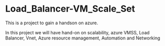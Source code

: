 # Load_Balancer-VM_Scale_Set

This is a project to gain a handson on azure.

In this project we will have hand-on on scalability, azure VMSS, Load Balancer, Vnet, Azure resource management, Automation and Networking 
